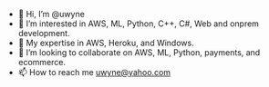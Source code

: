 - 👋 Hi, I’m @uwyne
- 👀 I’m interested in AWS, ML, Python, C++, C#, Web and onprem development.
- 🌱 My expertise in AWS, Heroku, and Windows.
- 💞️ I’m looking to collaborate on AWS, ML, Python, payments, and ecommerce.
- 📫 How to reach me uwyne@yahoo.com

<!---
uwyne/uwyne is a ✨ special ✨ repository because its `README.md` (this file) appears on your GitHub profile.
You can click the Preview link to take a look at your changes.
--->
